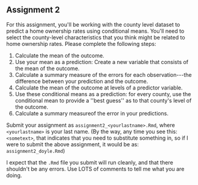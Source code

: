 Assignment 2
------------------------------

For this assignment, you'll be working with the county level dataset to predict a home ownership rates using conditional means. You'll need to select the county-level characteristics that you think might be related to home ownership rates. Please complete the following steps:

1. Calculate the mean of the outcome.
2. Use your mean as a prediction: Create a new variable that consists of the mean of the outcome.
3. Calculate a summary measure of the errors for each observation---the difference between your prediction and the outcome. 
4. Calculate the mean of the outcome at levels of a predictor variable.  
5. Use these conditional means as a prediction: for every county, use the conditional mean to provide a ''best guess'' as to that county's level of the outcome.  
6. Calculate a summary measureof the error in your predictions.


Submit your assignment as `assignment2_<yourlastname>.Rmd`, where `<yourlastname>` is your last name. (By the way, any time you see this: `<sometext>`, that indicates that you need to substitute something in, so if I were to submit the above assignment, it would be as: `assignment2_doyle.Rmd`)

I expect that the `.Rmd` file you submit will run cleanly, and that there shouldn't be any errors. Use LOTS of comments to tell me what you are doing. 
